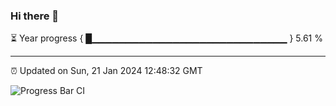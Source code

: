 ### Hi there 👋

⏳ Year progress { █▁▁▁▁▁▁▁▁▁▁▁▁▁▁▁▁▁▁▁▁▁▁▁▁▁▁▁▁▁ } 5.61 %

---

⏰ Updated on Sun, 21 Jan 2024 12:48:32 GMT

![Progress Bar CI](https://github.com/IshwaranRudhara/GIT-ACTION/workflows/Progress%20Bar%20CI/badge.svg)
